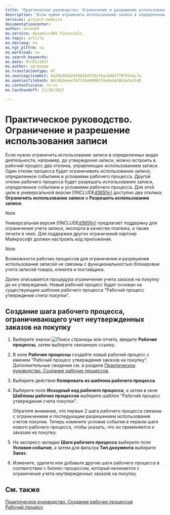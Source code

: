 ```yaml
---
title: "Практическое руководство. Ограничение и разрешение использования записи | Microsoft Docs"
description: "Если нужно ограничить использование записи в определенных видах деятельности, например, до утверждения записи, можно встроить в рабочий процесс два отклика, управляющих использованием записи."
services: project-madeira
documentationcenter: 
author: SorenGP
ms.service: dynamics365-financials
ms.topic: article
ms.devlang: na
ms.tgt_pltfrm: na
ms.workload: na
ms.search.keywords: 
ms.date: 07/01/2017
ms.author: sgroespe
ms.translationtype: HT
ms.sourcegitcommit: ba26b354d235981bd7291f9ac6402779f554ac7a
ms.openlocfilehash: 0dc8b3eeecfbf3f4a96985f4e4adaf0b3a5a21d0
ms.contentlocale: ru-ru
ms.lasthandoff: 11/10/2017

---
```

# <a name="how-to-restrict-and-allow-usage-of-a-record"></a>Практическое руководство. Ограничение и разрешение использования записи
Если нужно ограничить использование записи в определенных видах деятельности, например, до утверждения записи, можно встроить в рабочий процесс два отклика, управляющих использованием записи. Один отклик процесса будет ограничивать использование записи, определенное событием и условиями рабочего процесса. Другой отклик рабочего процесса будет разрешать использование записи, определенное событием и условиями рабочего процесса. Для этой цели в универсальной версии [!INCLUDE[d365fin](includes/d365fin_md.md)] доступно два отклика: **Ограничить использование записи** и **Разрешить использование записи**.

> [!NOTE]  
>  Универсальная версия [!INCLUDE[d365fin](includes/d365fin_md.md)] предлагает поддержку для ограничения учета записи, экспорта в качестве платежа, а также печати в чеке. Для поддержки других ограничений партнер Майкрософт должен настроить код приложения.  

> [!NOTE]  
>  Возможности рабочих процессов для ограничения и разрешения использования записей не связаны с функциональностью блокировки учета записей товара, клиента и поставщика.

Далее описывается процедура ограничения учета заказов на покупку до их утверждения. Новый рабочий процесс будет основан на существующем шаблоне рабочего процесса "Рабочий процесс утверждения счета покупки".  

## <a name="to-create-a-workflow-step-that-restricts-posting-of-unapproved-purchase-orders"></a>Создание шага рабочего процесса, ограничивающего учет неутвержденных заказов на покупку  
1. Выберите значок ![Поиск страницы или отчета](media/ui-search/search_small.png "Значок поиска страницы или отчета"), введите **Рабочие процессы**, затем выберите связанную ссылку.  
2. В окне **Рабочие процессы** создайте новый рабочий процесс с именем "Рабочий процесс утверждения заказов на покупку". Дополнительные сведения см. в разделе [Практическое руководство. Создание рабочих процессов](across-how-to-create-workflows.md).  
3. Выберите действие **Копировать из шаблона рабочего процесса**.  
4. Выберите поле **Исходный код рабочего процесса**, а затем в окне **Шаблоны рабочих процессов** выберите шаблон "Рабочий процесс утверждения счета покупки".  

     Обратите внимание, что первые 2 шага рабочего процесса связаны с ограничением и последующим разрешением использования счетов покупки. Теперь измените условие события в первом шаге нового рабочего процесса, чтобы указать, что он применяется к заказам на покупку.  
5. На экспресс-вкладке **Шаги рабочего процесса** выберите поле **Условия события**, а затем для фильтра **Тип документа** выберите **Заказ**.  
6. Измените, удалите или добавьте другие шаги рабочего процесса в соответствии с бизнес-процессом, который начинается с ограничения учета неутвержденных заказов на покупку.  

## <a name="see-also"></a>См. также  
[Практическое руководство. Создание рабочих процессов](across-how-to-create-workflows.md)   
[Рабочий процесс](across-workflow.md)   

